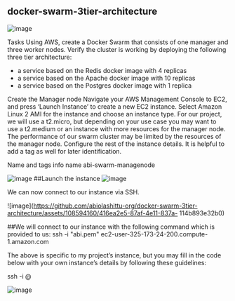 ## docker-swarm-3tier-architecture

![image](https://github.com/abiolashittu-org/docker-swarm-3tier-architecture/assets/108594160/599ce0eb-4bbc-4476-8ae3-11da6f855e9e)

Tasks
Using AWS, create a Docker Swarm that consists of one manager and three worker nodes.
Verify the cluster is working by deploying the following three tier architecture:
- a service based on the Redis docker image with 4 replicas
- a service based on the Apache docker image with 10 replicas
- a service based on the Postgres docker image with 1 replica

Create the Manager node
Navigate your AWS Management Console to EC2, and press ‘Launch Instance’ to create a new EC2 instance. Select Amazon Linux 2 AMI for the instance and choose an instance type. For our project, we will use a t2.micro, but depending on your use case you may want to use a t2.medium or an instance with more resources for the manager node. The performance of our swarm cluster may be limited by the resources of the manager node.
Configure the rest of the instance details. It is helpful to add a tag as well for later identification.

Name and tags info
name abi-swarm-managenode

![image](https://github.com/abiolashittu-org/docker-swarm-3tier-architecture/assets/108594160/f8db72a1-9317-452c-8c48-100f2f113177)
##Launch the instance
![image](https://github.com/abiolashittu-org/docker-swarm-3tier-architecture/assets/108594160/a5f761c5-281a-40bc-a302-884c178d87f1)

We can now connect to our instance via SSH.

![image](https://github.com/abiolashittu-org/docker-swarm-3tier-architecture/assets/108594160/416ea2e5-87af-4e11-837a-
114b893e32b0)

##We will connect to our instance with the following command which is provided to us:
ssh -i "abi.pem" ec2-user-325-173-24-200.compute-1.amazon.com

The above is specific to my project’s instance, but you may fill in the code below with your own instance’s details by following these guidelines:

ssh -i <path-to-your-private-key-file> <your-username>@<public-ip-address>

![image](https://github.com/abiolashittu-org/docker-swarm-3tier-architecture/assets/108594160/81d1ffa2-544e-4475-9ce6-31d0fcf077cb)






